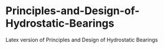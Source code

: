 # Principles-and-Design-of-Hydrostatic-Bearings
Latex version of Principles and Design of Hydrostatic Bearings
